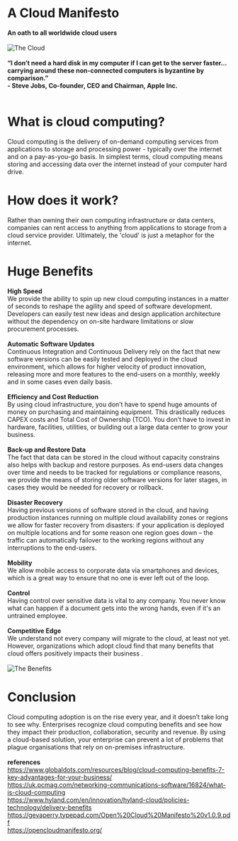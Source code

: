 # A Cloud Manifesto
**An oath to all worldwide cloud users**<br>
<br>
![The Cloud](https://ucc73526e3564eef779aa2a625e7.previews.dropboxusercontent.com/p/thumb/ABWpby4LSB_cW_mDQK0A82hlHt-DYD8wNRGd1xKsbTfnPZOHJ2mF8SrugFufB-KnhMF3xwrO71zlsXp_x72eT5B4z5ReTO1kL8jDcNgj2jU74AIQi3bglefpnUrfnOIN1OGtTcSeyTmSku-g3popZ7M3bjnX_Ls5oRMwJvtOQnE7-xjun_AG-PjDFMFHO3rmQXUl9L-7Irf4RxYaESpXymx418eY6A45Px3AIK-ZOJI-7_yPUYnUxAjBSvE-xUbUAfq-DUxO3X66t53tZGGR4Jp-3Ecx9hLFDo_Jz_b1CL4c03jLGd7g5_PgGbN4UFypgtgj9cslpGB4tAcdjNfx4_Tb88f1y6B5twyVgVKaH1rUP_0baxsH3upzvfSlnP9dJlbIu_Nb4aZbHpP1iewuFOUBAW96fGxvItxdfTmHYgXW0FylaycQEBS-iVF4MMa2_1c/p.png)<br>
<br>
**“I don’t need a hard disk in my computer if I can get to the server faster… carrying around these non-connected computers is byzantine by comparison.”** 
<br>
**- Steve Jobs, Co-founder, CEO and Chairman, Apple Inc.**<br>
<br>
# What is cloud computing? 
Cloud computing is the delivery of on-demand computing services from applications to storage and processing power - typically over the internet and on a pay-as-you-go basis. In simplest terms, cloud computing means storing and accessing data over the internet instead of your computer hard drive.
# How does it work?
Rather than owning their own computing infrastructure or data centers, companies can rent access to anything from applications to storage from a cloud service provider. Ultimately, the 'cloud' is just a metaphor for the internet.
# Huge Benefits
**High Speed**<br>
We provide the ability to spin up new cloud computing instances in a matter of seconds to reshape the agility and speed of software development. Developers can easily test new ideas and design application architecture without the dependency on on-site hardware limitations or slow procurement processes.<br>
<br>
**Automatic Software Updates**<br>
Continuous Integration and Continuous Delivery rely on the fact that new software versions can be easily tested and deployed in the cloud environment, which allows for higher velocity of product innovation, releasing more and more features to the end-users on a monthly, weekly and in some cases even daily basis.<br>
<br>
**Efficiency and Cost Reduction**<br> 
By using cloud infrastructure, you don’t have to spend huge amounts of money on purchasing and maintaining equipment. This drastically reduces CAPEX costs and Total Cost of Ownership (TCO). You don’t have to invest in hardware, facilities, utilities, or building out a large data center to grow your business.<br>
<br>
**Back-up and Restore Data**<br>
The fact that data can be stored in the cloud without capacity constrains also helps with backup and restore purposes. As end-users data changes over time and needs to be tracked for regulations or compliance reasons, we provide the means of storing older software versions for later stages, in cases they would be needed for recovery or rollback.<br>
<br>
**Disaster Recovery**<br>
Having previous versions of software stored in the cloud, and having production instances running on multiple cloud availability zones or regions we allow for faster recovery from disasters: if your application is deployed on multiple locations and for some reason one region goes down – the traffic can automatically failover to the working regions without any interruptions to the end-users.<br>
<br>
**Mobility**<br>
We allow mobile access to corporate data via smartphones and devices, which is a great way to ensure that no one is ever left out of the loop.<br>
<br>
**Control**<br>
Having control over sensitive data is vital to any company. You never know what can happen if a document gets into the wrong hands, even if it's an untrained employee.<br>
<br>
**Competitive Edge**<br>
We understand not every company will migrate to the cloud, at least not yet. However, organizations which adopt cloud find that many benefits that cloud offers positively impacts their business .<br>
<br>
![The Benefits](https://uc2b75b6a299a440648e52494c4d.previews.dropboxusercontent.com/p/thumb/ABX13jVk_vDJw4rQHhd5BgnDDG82KBDsspFtHyFKQ2n5v_6LhLSvBZ_KCyvkfnTOM90db9FX0Eu7gcXvq5P7_JYHByhlZ2HPda126MvQ5wsTcdzvzPTkXWav0B0kxZNUy9_VDVZk6QYoZKXmLt_skGjjrw2LHSK-sO82HQitUzGx4YOf0d9vOEsFF5HIVJNJMLWKsKj__e3ZkmtYfttoJcPmKduWT-S65Tdaeo-XSbJo1LM2qvaKfTJEVoWLiP5N-MvwwAA7L4xnWnjr_jqEfBa3ayCSGsRdBQl1IKQeRu1QVFBJ70qK-NIOaU_pbL5yEc_zcpJWk2YqxsWfhQ36wobcqgo4LPsAPx9uTnDqS2TiSPDwxA5iSae_v8oq47NJXDM/p.png)
# Conclusion 
Cloud computing adoption is on the rise every year, and it doesn’t take long to see why. Enterprises recognize cloud computing benefits and see how they impact their production, collaboration, security and revenue. By using a cloud-based solution, your enterprise can prevent a lot of problems that plague organisations that rely on on-premises infrastructure.<br>
<br>
**references**<br>
<https://www.globaldots.com/resources/blog/cloud-computing-benefits-7-key-advantages-for-your-business/><br>
<https://uk.pcmag.com/networking-communications-software/16824/what-is-cloud-computing><br>
<https://www.hyland.com/en/innovation/hyland-cloud/policies-technology/delivery-benefits><br>
<https://gevaperry.typepad.com/Open%20Cloud%20Manifesto%20v1.0.9.pdf><br>
<https://opencloudmanifesto.org/>




